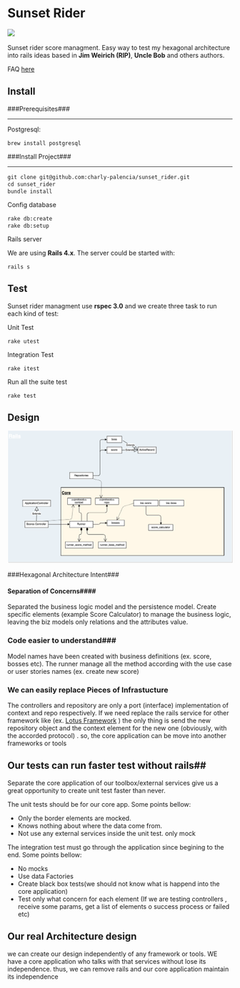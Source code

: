 Sunset Rider
====

![](http://www.aspeb.com.ar/main/images/stories/Afro/Sunset/Sunset_Riders_01.jpg)

Sunset rider score managment. Easy way to test my hexagonal architecture into rails ideas based in **Jim Weirich (RIP)**, **Uncle Bob** and others authors.

FAQ [here](http://www.gamefaqs.com/snes/588706-sunset-riders/faqs/42124)

Install
--

###Prerequisites###
*****

Postgresql:

    brew install postgresql

###Install Project###
***
    git clone git@github.com:charly-palencia/sunset_rider.git
    cd sunset_rider
    bundle install
    
Config database
    
    rake db:create
    rake db:setup

Rails server

We are using **Rails 4.x**. The server could be started with:
    
    rails s

Test
---

Sunset rider managment use **rspec 3.0** and we create three task to run each kind of test:

Unit Test

    rake utest
    
Integration Test

    rake itest
    
Run all the suite test

    rake test

Design 
---

![](public/design.png)

###Hexagonal Architecture Intent###

#### Separation of Concerns####
Separated the business logic model and the persistence model. Create specific elements (example Score Calculator) to manage the business logic, leaving the biz models only  relations and the attributes value.

### Code easier to understand###
Model names have been created with business definitions (ex.  score, bosses etc). The runner manage all the method according with the use case or user stories names (ex. create new score)

### We can easily replace Pieces of Infrastucture ###

The controllers and repository are only a port (interface) implementation of context and repo respectively. If we need replace the rails service for other framework like (ex. [Lotus Framework](http://lotusrb.org/) ) the only thing is send the new repository object and the context element for the new one (obviously, with  the accorded  protocol) . so, the core application can be move into another frameworks or tools

## Our tests can run faster test without rails##
Separate the core application of our toolbox/external services give us a great opportunity to create unit test faster than never. 

The unit tests should be for our core app. Some points bellow:

- Only the border elements are mocked.
- Knows nothing about where the data come from.
- Not use any external services inside the unit test. only mock 

The integration test must go through the application since begining to the end. Some points bellow:

- No mocks
- Use data Factories
- Create black box tests(we should not know what is happend into the core application)
- Test  only what concern for each element (If we are testing controllers , receive some params, get a list of elements o success process or failed etc)

## Our real Architecture design ##
we can create our design independently of any framework or tools. WE have a core application who talks with that services without lose its independence. thus, we can remove rails and our core application maintain its independence

